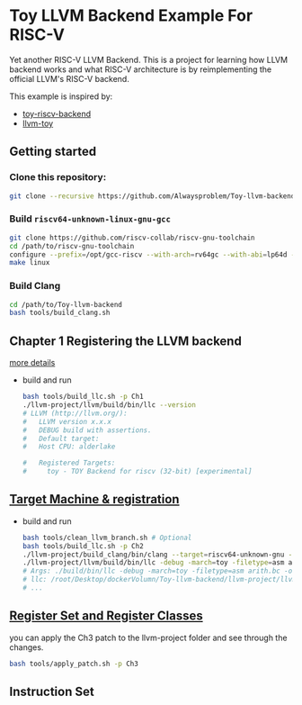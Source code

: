 Toy LLVM Backend Example For RISC-V
===========================

Yet another RISC-V LLVM Backend. This is a project for learning how LLVM backend works and what RISC-V architecture is
by reimplementing the official LLVM's RISC-V backend.

This example is inspired by:

- [toy-riscv-backend](https://github.com/rhysd/toy-riscv-backend)
- [llvm-toy](https://github.com/sunwayforever/llvm-toy)

## Getting started

### Clone this repository:

```sh
git clone --recursive https://github.com/Alwaysproblem/Toy-llvm-backend
```

### Build `riscv64-unknown-linux-gnu-gcc`

```bash
git clone https://github.com/riscv-collab/riscv-gnu-toolchain
cd /path/to/riscv-gnu-toolchain
configure --prefix=/opt/gcc-riscv --with-arch=rv64gc --with-abi=lp64d --enable-multilib
make linux
```

### Build Clang

```bash
cd /path/to/Toy-llvm-backend
bash tools/build_clang.sh
```

## Chapter 1 Registering the LLVM backend

[more details](https://llvm.org/docs/WritingAnLLVMBackend.html#preliminaries)

- build and run

  ```bash
  bash tools/build_llc.sh -p Ch1
  ./llvm-project/llvm/build/bin/llc --version
  # LLVM (http://llvm.org/):
  #   LLVM version x.x.x
  #   DEBUG build with assertions.
  #   Default target: 
  #   Host CPU: alderlake

  #   Registered Targets:
  #     toy - TOY Backend for riscv (32-bit) [experimental]
  ```


## [Target Machine & registration](https://llvm.org/docs/WritingAnLLVMBackend.html#target-machine)

- build and run

  ```bash
  bash tools/clean_llvm_branch.sh # Optional
  bash tools/build_llc.sh -p Ch2
  ./llvm-project/build_clang/bin/clang --target=riscv64-unknown-gnu -march=rv32g examples/arith.cpp -c -emit-llvm -O0 -o arith.bc
  ./llvm-project/llvm/build/bin/llc -debug -march=toy -filetype=asm arith.bc -o arith.S
  # Args: ./build/bin/llc -debug -march=toy -filetype=asm arith.bc -o arith.S 
  # llc: /root/Desktop/dockerVolumn/Toy-llvm-backend/llvm-project/llvm/lib/CodeGen/LLVMTargetMachine.cpp:42: void llvm::LLVMTargetMachine::initAsmInfo(): Assertion 'MRI && "Unable to create reg info"' failed.
  # ...
  ```

## [Register Set and Register Classes](https://llvm.org/docs/WritingAnLLVMBackend.html#register-set-and-register-classes)

you can apply the Ch3 patch to the llvm-project folder and see through the changes.

```bash
bash tools/apply_patch.sh -p Ch3
```

## Instruction Set
